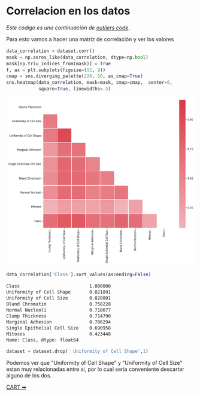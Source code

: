 # Correlacion en los datos

_Este codigo es una continuación de [outliers code](./5_outliers_code.md)_.

Para esto vamos a hacer una matriz de correlación y ver los valores

```python
data_correlation = dataset.corr()
mask = np.zeros_like(data_correlation, dtype=np.bool)
mask[np.triu_indices_from(mask)] = True
f, ax = plt.subplots(figsize=(11, 9))
cmap = sns.diverging_palette(220, 10, as_cmap=True)
sns.heatmap(data_correlation, mask=mask, cmap=cmap,  center=0,
            square=True, linewidths=.5)
```



![png](./img/output_20_1.png)

```python
data_correlation['Class'].sort_values(ascending=False)
```


    Class                          1.000000
    Uniformity of Cell Shape       0.821891
    Uniformity of Cell Size        0.820801
    Bland Chromatin                0.758228
    Normal Nucleoli                0.718677
    Clump Thickness                0.714790
    Marginal Adhesion              0.706294
    Single Epithelial Cell Size    0.690958
    Mitoses                        0.423448
    Name: Class, dtype: float64


```python
dataset = dataset.drop(' Uniformity of Cell Shape',1)
```

Podemos ver que "Uniformity of Cell Shape" y "Uniformity of Cell Size" estan muy relacionadas entre si, por lo cual seria conveniente descartar alguno de los dos.

[CART ➡](./7_CART_code.md)